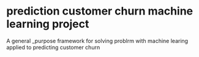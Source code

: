 # prediction customer churn machine learning project
 A general _purpose framework for solving problrm with machine learing applied to predicting customer churn
